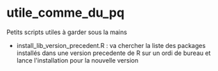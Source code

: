 # utile_comme_du_pq
Petits scripts utiles à garder sous la mains

* install_lib_version_precedent.R : va chercher la liste des packages installés dans une version precedente de R sur un ordi de bureau et lance l'installation pour la nouvelle version
